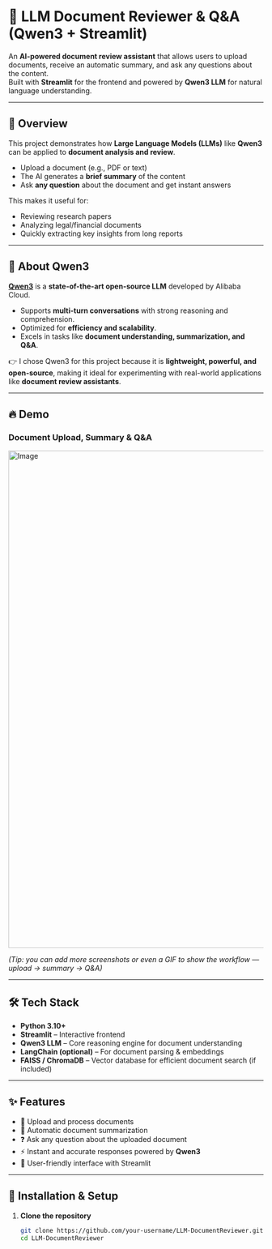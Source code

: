 # 📄 LLM Document Reviewer & Q&A (Qwen3 + Streamlit)

An **AI-powered document review assistant** that allows users to upload documents, receive an automatic summary, and ask any questions about the content.  
Built with **Streamlit** for the frontend and powered by **Qwen3 LLM** for natural language understanding.

---

## 📖 Overview
This project demonstrates how **Large Language Models (LLMs)** like **Qwen3** can be applied to **document analysis and review**.  

- Upload a document (e.g., PDF or text)  
- The AI generates a **brief summary** of the content  
- Ask **any question** about the document and get instant answers  

This makes it useful for:
- Reviewing research papers  
- Analyzing legal/financial documents  
- Quickly extracting key insights from long reports  

---

## 🤖 About Qwen3
[**Qwen3**](https://github.com/QwenLM/Qwen) is a **state-of-the-art open-source LLM** developed by Alibaba Cloud.  
- Supports **multi-turn conversations** with strong reasoning and comprehension.  
- Optimized for **efficiency and scalability**.  
- Excels in tasks like **document understanding, summarization, and Q&A**.  

👉 I chose Qwen3 for this project because it is **lightweight, powerful, and open-source**, making it ideal for experimenting with real-world applications like **document review assistants**.

---

## 🔥 Demo  

### Document Upload, Summary & Q&A  
<img width="1512" height="982" alt="Image" src="https://github.com/user-attachments/assets/828361ec-6bb0-4d7a-9278-6562d24820d1" />

*(Tip: you can add more screenshots or even a GIF to show the workflow — upload → summary → Q&A)*  

---

## 🛠 Tech Stack
- **Python 3.10+**  
- **Streamlit** – Interactive frontend  
- **Qwen3 LLM** – Core reasoning engine for document understanding  
- **LangChain (optional)** – For document parsing & embeddings  
- **FAISS / ChromaDB** – Vector database for efficient document search (if included)  

---

## ✨ Features
- 📂 Upload and process documents  
- 📝 Automatic document summarization  
- ❓ Ask any question about the uploaded document  
- ⚡ Instant and accurate responses powered by **Qwen3**  
- 🎨 User-friendly interface with Streamlit  

---

## 🚀 Installation & Setup

1. **Clone the repository**
   ```bash
   git clone https://github.com/your-username/LLM-DocumentReviewer.git
   cd LLM-DocumentReviewer
